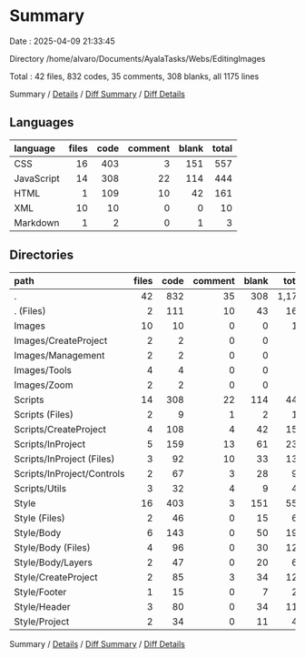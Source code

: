 # Summary

Date : 2025-04-09 21:33:45

Directory /home/alvaro/Documents/AyalaTasks/Webs/EditingImages

Total : 42 files,  832 codes, 35 comments, 308 blanks, all 1175 lines

Summary / [Details](details.md) / [Diff Summary](diff.md) / [Diff Details](diff-details.md)

## Languages
| language | files | code | comment | blank | total |
| :--- | ---: | ---: | ---: | ---: | ---: |
| CSS | 16 | 403 | 3 | 151 | 557 |
| JavaScript | 14 | 308 | 22 | 114 | 444 |
| HTML | 1 | 109 | 10 | 42 | 161 |
| XML | 10 | 10 | 0 | 0 | 10 |
| Markdown | 1 | 2 | 0 | 1 | 3 |

## Directories
| path | files | code | comment | blank | total |
| :--- | ---: | ---: | ---: | ---: | ---: |
| . | 42 | 832 | 35 | 308 | 1,175 |
| . (Files) | 2 | 111 | 10 | 43 | 164 |
| Images | 10 | 10 | 0 | 0 | 10 |
| Images/CreateProject | 2 | 2 | 0 | 0 | 2 |
| Images/Management | 2 | 2 | 0 | 0 | 2 |
| Images/Tools | 4 | 4 | 0 | 0 | 4 |
| Images/Zoom | 2 | 2 | 0 | 0 | 2 |
| Scripts | 14 | 308 | 22 | 114 | 444 |
| Scripts (Files) | 2 | 9 | 1 | 2 | 12 |
| Scripts/CreateProject | 4 | 108 | 4 | 42 | 154 |
| Scripts/InProject | 5 | 159 | 13 | 61 | 233 |
| Scripts/InProject (Files) | 3 | 92 | 10 | 33 | 135 |
| Scripts/InProject/Controls | 2 | 67 | 3 | 28 | 98 |
| Scripts/Utils | 3 | 32 | 4 | 9 | 45 |
| Style | 16 | 403 | 3 | 151 | 557 |
| Style (Files) | 2 | 46 | 0 | 15 | 61 |
| Style/Body | 6 | 143 | 0 | 50 | 193 |
| Style/Body (Files) | 4 | 96 | 0 | 30 | 126 |
| Style/Body/Layers | 2 | 47 | 0 | 20 | 67 |
| Style/CreateProject | 2 | 85 | 3 | 34 | 122 |
| Style/Footer | 1 | 15 | 0 | 7 | 22 |
| Style/Header | 3 | 80 | 0 | 34 | 114 |
| Style/Project | 2 | 34 | 0 | 11 | 45 |

Summary / [Details](details.md) / [Diff Summary](diff.md) / [Diff Details](diff-details.md)